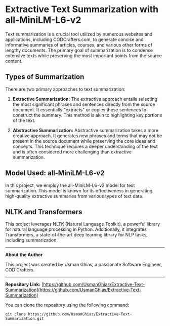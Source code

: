 # Extractive Text Summarization with all-MiniLM-L6-v2

Text summarization is a crucial tool utilized by numerous websites and applications, including CODCrafters.com, to generate concise and informative summaries of articles, courses, and various other forms of lengthy documents. The primary goal of summarization is to condense extensive texts while preserving the most important points from the source content.

## Types of Summarization

There are two primary approaches to text summarization:

1. **Extractive Summarization:** The extractive approach entails selecting the most significant phrases and sentences directly from the source document. It essentially "extracts" or copies these sentences to construct the summary. This method is akin to highlighting key portions of the text.

2. **Abstractive Summarization:** Abstractive summarization takes a more creative approach. It generates new phrases and terms that may not be present in the source document while preserving the core ideas and concepts. This technique requires a deeper understanding of the text and is often considered more challenging than extractive summarization.

## Model Used: all-MiniLM-L6-v2

In this project, we employ the all-MiniLM-L6-v2 model for text summarization. This model is known for its effectiveness in generating high-quality extractive summaries from various types of text data.

## NLTK and Transformers

This project leverages NLTK (Natural Language Toolkit), a powerful library for natural language processing in Python. Additionally, it integrates Transformers, a state-of-the-art deep learning library for NLP tasks, including summarization.

---

**About the Author**

This project was created by Usman Ghias, a passionate Software Engineer,  COD Crafters.

---

**Repository Link:** [https://github.com/UsmanGhias/Extractive-Text-Summarization](https://github.com/UsmanGhias/Extractive-Text-Summarization)

You can clone the repository using the following command:

```
git clone https://github.com/UsmanGhias/Extractive-Text-Summarization.git
```
